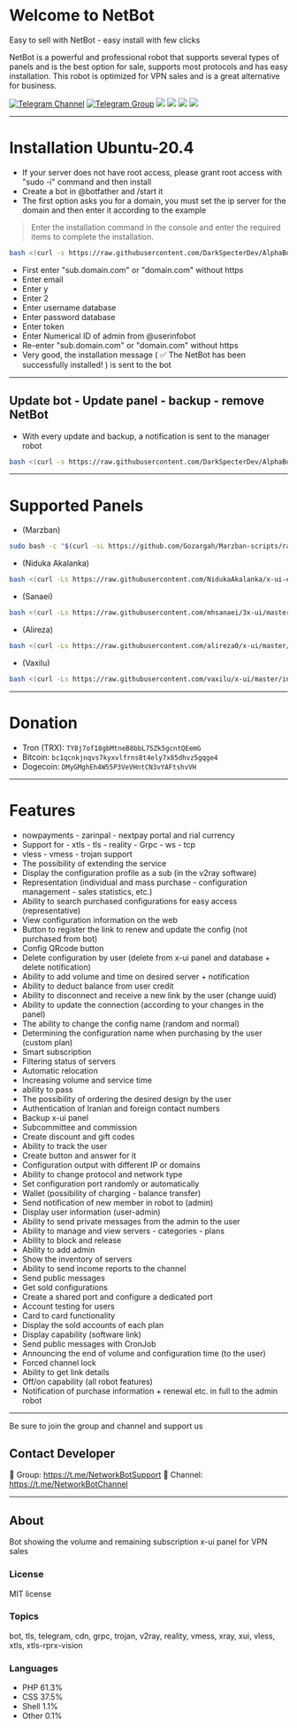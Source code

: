 # Welcome to NetBot

Easy to sell with NetBot - easy install with few clicks

NetBot is a powerful and professional robot that supports several types of panels and is the best option for sale, supports most protocols and has easy installation. This robot is optimized for VPN sales and is a great alternative for business.

[![Telegram Channel](https://img.shields.io/endpoint?label=Channel&style=flat-square&url=https%3A%2F%2Ftg.sumanjay.workers.dev%2FNetworkBotChannel&color=blue)](https://telegram.dog/NetworkBotChannel)
[![Telegram Group](https://img.shields.io/endpoint?label=Group&style=flat-square&url=https%3A%2F%2Ftg.sumanjay.workers.dev%2FNetworkBotSupport)](https://telegram.dog/NetworkBotSupport)
<img src="https://img.shields.io/github/license/DarkSpecterDev/AlphaBot?style=flat-square" />
<img src="https://img.shields.io/github/v/release/DarkSpecterDev/AlphaBot.svg" />
<img src="https://img.shields.io/badge/PHP-7.4+-blue.svg" />
<img src="https://img.shields.io/badge/Platform-Linux%20%7C%20Ubuntu-lightgrey.svg" />

---

# Installation Ubuntu-20.4

* If your server does not have root access, please grant root access with "sudo -i" command and then install
* Create a bot in @botfather and /start it
* The first option asks you for a domain, you must set the ip server for the domain and then enter it according to the example

> Enter the installation command in the console and enter the required items to complete the installation.

```bash
bash <(curl -s https://raw.githubusercontent.com/DarkSpecterDev/AlphaBot/main/netbot.sh)
```

* First enter "sub.domain.com" or "domain.com" without https
* Enter email
* Enter y
* Enter 2
* Enter username database
* Enter password database
* Enter token
* Enter Numerical ID of admin from @userinfobot
* Re-enter "sub.domain.com" or "domain.com" without https
* Very good, the installation message ( ✅ The NetBot has been successfully installed! ) is sent to the bot

---

## Update bot - Update panel - backup - remove NetBot

* With every update and backup, a notification is sent to the manager robot

```bash
bash <(curl -s https://raw.githubusercontent.com/DarkSpecterDev/AlphaBot/main/update.sh)
```

---

# Supported Panels

* (Marzban)
```bash
sudo bash -c "$(curl -sL https://github.com/Gozargah/Marzban-scripts/raw/master/marzban.sh)" @ install
```

* (Niduka Akalanka)
```bash
bash <(curl -Ls https://raw.githubusercontent.com/NidukaAkalanka/x-ui-english/master/install.sh) 0.2.1.2
```

* (Sanaei)
```bash
bash <(curl -Ls https://raw.githubusercontent.com/mhsanaei/3x-ui/master/install.sh) v1.7.9
```

* (Alireza)
```bash
bash <(curl -Ls https://raw.githubusercontent.com/alireza0/x-ui/master/install.sh) 1.5.5
```

* (Vaxilu)
```bash
bash <(curl -Ls https://raw.githubusercontent.com/vaxilu/x-ui/master/install.sh)
```

---

# Donation

* Tron (TRX): `TY8j7of18gbMtneB8bbL7SZk5gcntQEemG`
* Bitcoin: `bc1qcnkjnqvs7kyxvlfrns8t4ely7x85dhvz5gqge4`
* Dogecoin: `DMyGMghEh4W55P3VeVHntCN3vYAFtshvVH`

---

# Features

* nowpayments - zarinpal - nextpay portal and rial currency
* Support for - xtls - tls - reality - Grpc - ws - tcp
* vless - vmess - trojan support
* The possibility of extending the service
* Display the configuration profile as a sub (in the v2ray software)
* Representation (individual and mass purchase - configuration management - sales statistics, etc.)
* Ability to search purchased configurations for easy access (representative)
* View configuration information on the web
* Button to register the link to renew and update the config (not purchased from bot)
* Config QRcode button
* Delete configuration by user (delete from x-ui panel and database + delete notification)
* Ability to add volume and time on desired server + notification
* Ability to deduct balance from user credit
* Ability to disconnect and receive a new link by the user (change uuid)
* Ability to update the connection (according to your changes in the panel)
* The ability to change the config name (random and normal)
* Determining the configuration name when purchasing by the user (custom plan)
* Smart subscription
* Filtering status of servers
* Automatic relocation
* Increasing volume and service time
* ability to pass
* The possibility of ordering the desired design by the user
* Authentication of Iranian and foreign contact numbers
* Backup x-ui panel
* Subcommittee and commission
* Create discount and gift codes
* Ability to track the user
* Create button and answer for it
* Configuration output with different IP or domains
* Ability to change protocol and network type
* Set configuration port randomly or automatically
* Wallet (possibility of charging - balance transfer)
* Send notification of new member in robot to (admin)
* Display user information (user-admin)
* Ability to send private messages from the admin to the user
* Ability to manage and view servers - categories - plans
* Ability to block and release
* Ability to add admin
* Show the inventory of servers
* Ability to send income reports to the channel
* Send public messages
* Get sold configurations
* Create a shared port and configure a dedicated port
* Account testing for users
* Card to card functionality
* Display the sold accounts of each plan
* Display capability (software link)
* Send public messages with CronJob
* Announcing the end of volume and configuration time (to the user)
* Forced channel lock
* Ability to get link details
* Off/on capability (all robot features)
* Notification of purchase information + renewal etc. in full to the admin robot

---

Be sure to join the group and channel and support us

## Contact Developer

💎 Group: https://t.me/NetworkBotSupport
💎 Channel: https://t.me/NetworkBotChannel

---

## About

Bot showing the volume and remaining subscription x-ui panel for VPN sales

### License

MIT license

### Topics

bot, tls, telegram, cdn, grpc, trojan, v2ray, reality, vmess, xray, xui, vless, xtls, xtls-rprx-vision

### Languages

* PHP 61.3%
* CSS 37.5%
* Shell 1.1%
* Other 0.1%
